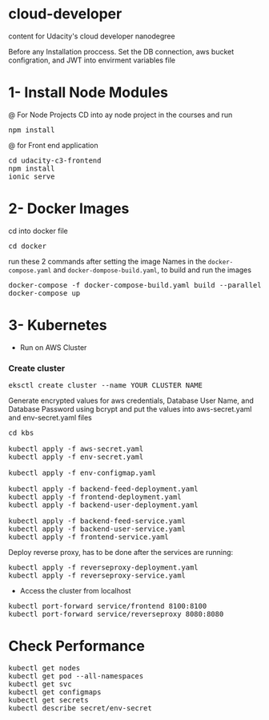 # cloud-developer
content for Udacity's cloud developer nanodegree

Before any Installation proccess.
Set the DB connection, aws bucket configration, and JWT into envirment variables file
 
# 1- Install Node Modules
@ For Node Projects 
CD into ay node project in the courses and run
<pre>
npm install
</pre>

@ for Front end application
<pre>
cd udacity-c3-frontend
npm install
ionic serve
</pre>

# 2- Docker Images

cd into docker file
<pre>
cd docker
</pre>
run these 2 commands after setting the image Names in the `docker-compose.yaml` and `docker-dompose-build.yaml`, to build and run the images

<pre>
docker-compose -f docker-compose-build.yaml build --parallel
docker-compose up
</pre>

# 3- Kubernetes
- Run on AWS Cluster
### Create cluster
<pre>
eksctl create cluster --name YOUR_CLUSTER_NAME 
</pre>
Generate encrypted values for aws credentials, Database User Name, and Database Password using bcrypt and put the values into aws-secret.yaml and env-secret.yaml files
<pre>
cd kbs

kubectl apply -f aws-secret.yaml
kubectl apply -f env-secret.yaml

kubectl apply -f env-configmap.yaml

kubectl apply -f backend-feed-deployment.yaml
kubectl apply -f frontend-deployment.yaml
kubectl apply -f backend-user-deployment.yaml

kubectl apply -f backend-feed-service.yaml
kubectl apply -f backend-user-service.yaml
kubectl apply -f frontend-service.yaml
</pre>
Deploy reverse proxy, has to be done after the services are running:
<pre>
kubectl apply -f reverseproxy-deployment.yaml
kubectl apply -f reverseproxy-service.yaml
</pre>
- Access the cluster from localhost
<pre>
kubectl port-forward service/frontend 8100:8100
kubectl port-forward service/reverseproxy 8080:8080
</pre>

# Check Performance
<pre>
kubectl get nodes
kubectl get pod --all-namespaces
kubectl get svc
kubectl get configmaps
kubectl get secrets
kubectl describe secret/env-secret
</pre>